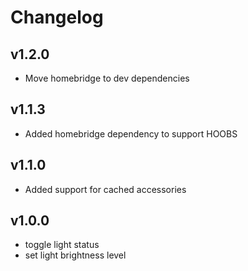 # Changelog

## v1.2.0
* Move homebridge to dev dependencies

## v1.1.3
* Added homebridge dependency to support HOOBS

## v1.1.0
* Added support for cached accessories

## v1.0.0
* toggle light status
* set light brightness level
